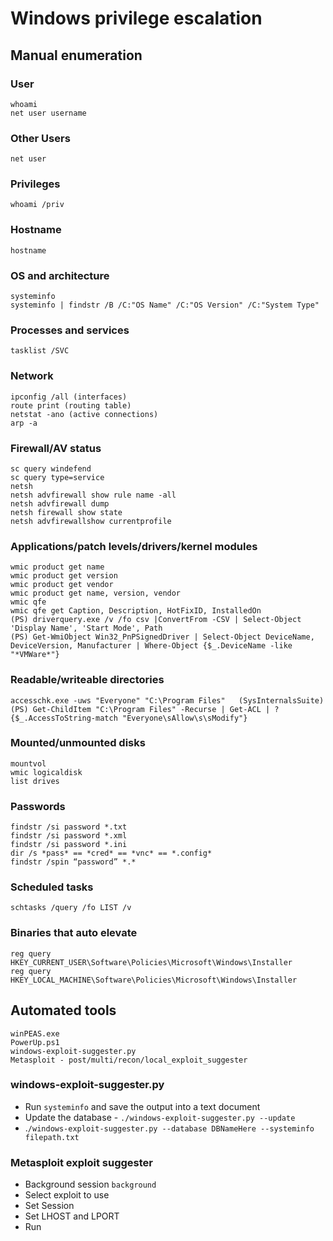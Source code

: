 # Windows privilege escalation

## Manual enumeration

### User

```
whoami
net user username
```

### Other Users

```
net user
```

### Privileges

```
whoami /priv
```

### Hostname

```
hostname
```

### OS and architecture

```
systeminfo
systeminfo | findstr /B /C:"OS Name" /C:"OS Version" /C:"System Type"
```

### Processes and services

```
tasklist /SVC
```

### Network

```
ipconfig /all (interfaces)
route print (routing table)
netstat -ano (active connections)
arp -a
```

### Firewall/AV status

```
sc query windefend
sc query type=service
netsh
netsh advfirewall show rule name -all
netsh advfirewall dump
netsh firewall show state
netsh advfirewallshow currentprofile
```

### Applications/patch levels/drivers/kernel modules

```
wmic product get name
wmic product get version
wmic product get vendor
wmic product get name, version, vendor
wmic qfe
wmic qfe get Caption, Description, HotFixID, InstalledOn
(PS) driverquery.exe /v /fo csv |ConvertFrom -CSV | Select-Object 'Display Name', 'Start Mode', Path
(PS) Get-WmiObject Win32_PnPSignedDriver | Select-Object DeviceName, DeviceVersion, Manufacturer | Where-Object {$_.DeviceName -like "*VMWare*"} 
```

### Readable/writeable directories

```
accesschk.exe -uws "Everyone" "C:\Program Files"   (SysInternalsSuite)
(PS) Get-ChildItem "C:\Program Files" -Recurse | Get-ACL | ?{$_.AccessToString-match "Everyone\sAllow\s\sModify"}
```

### Mounted/unmounted disks

```
mountvol
wmic logicaldisk
list drives
```

### Passwords

```
findstr /si password *.txt
findstr /si password *.xml
findstr /si password *.ini
dir /s *pass* == *cred* == *vnc* == *.config*
findstr /spin “password” *.*
```

### Scheduled tasks

```
schtasks /query /fo LIST /v
```

### Binaries that auto elevate

```
reg query HKEY_CURRENT_USER\Software\Policies\Microsoft\Windows\Installer
reg query HKEY_LOCAL_MACHINE\Software\Policies\Microsoft\Windows\Installer
```

## Automated tools

```
winPEAS.exe
PowerUp.ps1
windows-exploit-suggester.py
Metasploit - post/multi/recon/local_exploit_suggester
```

### windows-exploit-suggester.py

* Run `systeminfo` and save the output into a text document
* Update the database - `./windows-exploit-suggester.py --update`
* .`/windows-exploit-suggester.py --database DBNameHere --systeminfo filepath.txt`

### Metasploit exploit suggester

* Background session `background`
* Select exploit to use
* Set Session
* Set LHOST and LPORT
* Run
